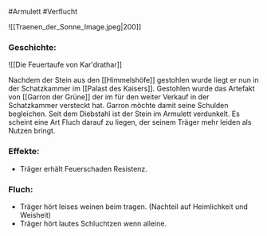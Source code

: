 #Armulett #Verflucht 

![[Traenen_der_Sonne_Image.jpeg|200]]
### Geschichte:
![[Die Feuertaufe von Kar'drathar]]

Nachdem der Stein aus den [[Himmelshöfe]] gestohlen wurde liegt er nun in der Schatzkammer im [[Palast des Kaisers]]. Gestohlen wurde das Artefakt von [[Garron der Grüne]] der im für den weiter Verkauf in der Schatzkammer versteckt hat. Garron möchte damit seine Schulden begleichen. Seit dem Diebstahl ist der Stein im Armulett verdunkelt. Es scheint eine Art Fluch darauf zu liegen, der seinem Träger mehr leiden als Nutzen bringt.
### Effekte:
* Träger erhält Feuerschaden Resistenz.
### Fluch:
* Träger hört leises weinen beim tragen. (Nachteil auf Heimlichkeit und Weisheit)
* Träger hört lautes Schluchtzen wenn alleine.